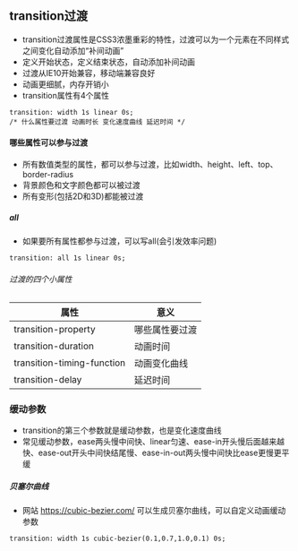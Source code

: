 ## transition过渡
+ transition过渡属性是CSS3浓墨重彩的特性，过渡可以为一个元素在不同样式之间变化自动添加“补间动画”
+ 定义开始状态，定义结束状态，自动添加补间动画
+ 过渡从IE10开始兼容，移动端兼容良好
+ 动画更细腻，内存开销小
+ transition属性有4个属性
```
transition: width 1s linear 0s;
/* 什么属性要过渡 动画时长 变化速度曲线 延迟时间 */
```
#### 哪些属性可以参与过渡
+ 所有数值类型的属性，都可以参与过渡，比如width、height、left、top、border-radius
+ 背景颜色和文字颜色都可以被过渡
+ 所有变形(包括2D和3D)都能被过渡


##### all
+ 如果要所有属性都参与过渡，可以写all(会引发效率问题)
```
transition: all 1s linear 0s;
```

###### 过渡的四个小属性

属性|意义
-|-
transition-property|哪些属性要过渡
transition-duration|动画时间
transition-timing-function|动画变化曲线
transition-delay|延迟时间

### 缓动参数
+ transition的第三个参数就是缓动参数，也是变化速度曲线
+ 常见缓动参数，ease两头慢中间快、linear匀速、ease-in开头慢后面越来越快、ease-out开头中间快结尾慢、ease-in-out两头慢中间快比ease更慢更平缓

##### 贝塞尔曲线
+ 网站 https://cubic-bezier.com/ 可以生成贝塞尔曲线，可以自定义动画缓动参数
```
transition: width 1s cubic-bezier(0.1,0.7,1.0,0.1) 0s;
```